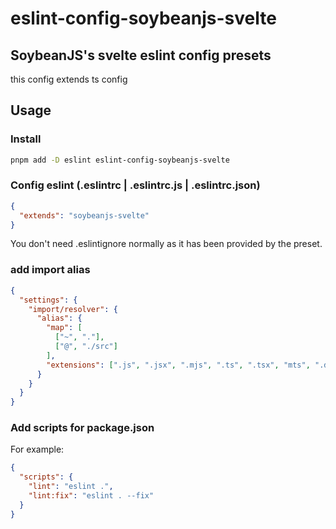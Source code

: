 # eslint-config-soybeanjs-svelte

## SoybeanJS's svelte eslint config presets

this config extends ts config

## Usage

### Install

```bash
pnpm add -D eslint eslint-config-soybeanjs-svelte
```

### Config eslint (.eslintrc | .eslintrc.js | .eslintrc.json)

```json
{
  "extends": "soybeanjs-svelte"
}
```

You don't need .eslintignore normally as it has been provided by the preset.

### add import alias

```json
{
  "settings": {
    "import/resolver": {
      "alias": {
        "map": [
          ["~", "."],
          ["@", "./src"]
        ],
        "extensions": [".js", ".jsx", ".mjs", ".ts", ".tsx", "mts", ".d.ts"]
      }
    }
  }
}
```

### Add scripts for package.json

For example:

```json
{
  "scripts": {
    "lint": "eslint .",
    "lint:fix": "eslint . --fix"
  }
}
```
